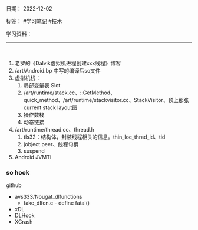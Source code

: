 日期： 2022-12-02

标签： #学习笔记 #技术

学习资料： 


---
<br>

1. 老罗的《Dalvik虚拟机进程创建xxx线程》博客
2. /art/Android.bp 中写的编译后so文件
3. 虚拟机栈：
	1. 局部变量表 Slot
	2. /art/runtime/stack.cc、::GetMethod、quick_method、/art/runtime/stackvisitor.cc、StackVisitor、顶上那张current stack layout图
	3. 操作数栈
	4. 动态链接
5. /art/runtime/thread.cc、thread.h
	1. tls32：结构体，封装线程相关的信息。thin_loc_thrad_id、tid
	2. jobject peer、线程句柄
	3. suspend
6. Android JVMTI


### so hook
github
- avs333/Nougat_dlfunctions
	- fake_dlfcn.c - define fatal()
- xDL
- DLHook
- XCrash